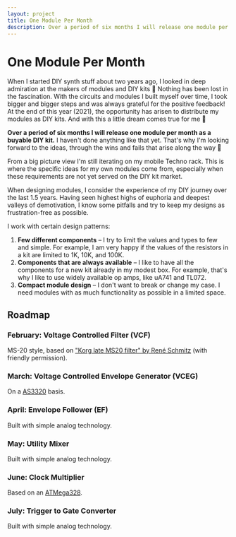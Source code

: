 ```yaml
---
layout: project
title: One Module Per Month
description: Over a period of six months I will release one module per month as a buyable DIY kit.
---
```


# One Module Per Month

When I started DIY synth stuff about two years ago, I looked in deep admiration at the makers of modules and DIY kits 🤩 Nothing has been lost in the fascination. With the circuits and modules I built myself over time, I took bigger and bigger steps and was always grateful for the positive feedback! At the end of this year (2021), the opportunity has arisen to distribute my modules as DIY kits. And with this a little dream comes true for me 🦄

**Over a period of six months I will release one module per month as a buyable DIY kit.** I haven't done anything like that yet. That's why I'm looking forward to the ideas, through the wins and fails that arise along the way 💪

From a big picture view I'm still iterating on my mobile Techno rack. This is where the specific ideas for my own modules come from, especially when these requirements are not yet served on the DIY kit market.

When designing modules, I consider the experience of my DIY journey over the last 1.5 years. Having seen highest highs of euphoria and deepest valleys of demotivation, I know some pitfalls and try to keep my designs as frustration-free as possible.

I work with certain design patterns:

1. **Few different components** – I try to limit the values and types to few and simple. For example, I am very happy if the values of the resistors in a kit are limited to 1K, 10K, and 100K.
2. **Components that are always available** – I like to have all the components for a new kit already in my modest box. For example, that's why I like to use widely available op amps, like uA741 and TL072.
3. **Compact module design** – I don't want to break or change my case. I need modules with as much functionality as possible in a limited space.

## Roadmap

### February: Voltage Controlled Filter (VCF)

MS-20 style, based on ["Korg late MS20 filter" by René Schmitz](https://www.schmitzbits.de/ms20.html) (with friendly permission).

### March: Voltage Controlled Envelope Generator (VCEG)

On a [AS3320](https://www.alfarzpp.lv/eng/sc/AS3320.php) basis.

### April: Envelope Follower (EF)

Built with simple analog technology.

### May: Utility Mixer

Built with simple analog technology.

### June: Clock Multiplier

Based on an [ATMega328](https://en.wikipedia.org/wiki/ATmega328).

### July: Trigger to Gate Converter

Built with simple analog technology.